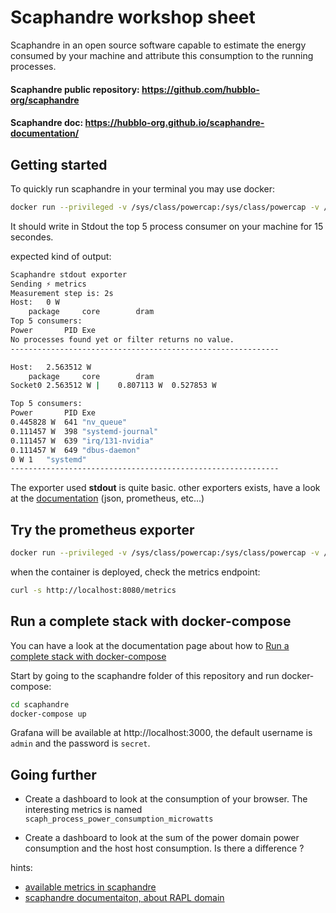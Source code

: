 # Scaphandre workshop sheet

Scaphandre in an open source software capable to estimate the energy consumed by your machine and attribute this consumption to the running processes.


#### Scaphandre public repository: https://github.com/hubblo-org/scaphandre
#### Scaphandre doc: https://hubblo-org.github.io/scaphandre-documentation/

## Getting started

To quickly run scaphandre in your terminal you may use docker:

```bash
docker run --privileged -v /sys/class/powercap:/sys/class/powercap -v /proc:/proc -ti hubblo/scaphandre stdout -t 15
```

It should write in Stdout the top 5 process consumer on your machine for 15 secondes.

expected kind of output:

```bash
Scaphandre stdout exporter
Sending ⚡ metrics
Measurement step is: 2s
Host:	0 W
	package 	core		dram
Top 5 consumers:
Power		PID	Exe
No processes found yet or filter returns no value.
------------------------------------------------------------

Host:	2.563512 W
	package 	core		dram
Socket0	2.563512 W |	0.807113 W	0.527853 W	

Top 5 consumers:
Power		PID	Exe
0.445828 W	641	"nv_queue"
0.111457 W	398	"systemd-journal"
0.111457 W	639	"irq/131-nvidia"
0.111457 W	649	"dbus-daemon"
0 W	1	"systemd"
------------------------------------------------------------
```


The exporter used **stdout** is quite basic. other exporters exists, have a look at the [documentation](https://hubblo-org.github.io/scaphandre-documentation/references/exporter-json.html) (json, prometheus, etc...)


## Try the prometheus exporter

```bash
docker run --privileged -v /sys/class/powercap:/sys/class/powercap -v /proc:/proc -p 8080:8080 -ti hubblo/scaphandre prometheus
```

when the container is deployed, check the metrics endpoint:

```bash
curl -s http://localhost:8080/metrics
```

## Run a complete stack with docker-compose

You can have a look at the documentation page about how to [Run a complete stack with docker-compose](https://hubblo-org.github.io/scaphandre-documentation/tutorials/docker-compose.html#run-a-complete-stack-with-docker-compose) 


Start by going to the scaphandre folder of this repository and run docker-compose:


```bash
cd scaphandre
docker-compose up
```

Grafana will be available at http://localhost:3000, the default username is `admin` and the password is `secret`.

## Going further


- Create a dashboard to look at the consumption of your browser. The interesting metrics is named `scaph_process_power_consumption_microwatts`

- Create a dashboard to look at the sum of the power domain power consumption and the host host consumption. Is there a difference ?

hints:
- [available metrics in scaphandre](https://hubblo-org.github.io/scaphandre-documentation/references/metrics.html)
- [scaphandre documentaiton, about RAPL domain](https://hubblo-org.github.io/scaphandre-documentation/explanations/rapl-domains.html)